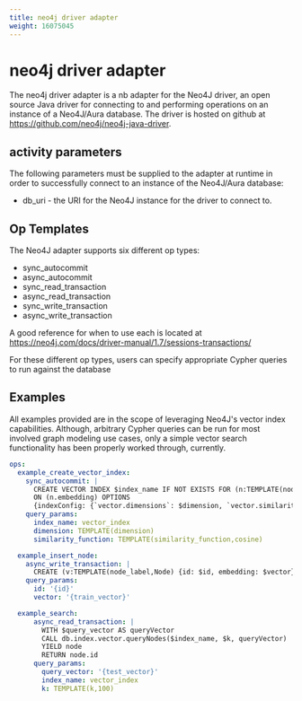 ```yaml
---
title: neo4j driver adapter
weight: 16075045
---
```

# neo4j driver adapter

The neo4j driver adapter is a nb adapter for the Neo4J driver, an open source Java driver for connecting to and
performing operations on an instance of a Neo4J/Aura database. The driver is hosted on github at
https://github.com/neo4j/neo4j-java-driver.

## activity parameters

The following parameters must be supplied to the adapter at runtime in order to successfully connect to an
instance of the Neo4J/Aura database:

* db_uri - the URI for the Neo4J instance for the driver to connect to.

## Op Templates

The Neo4J adapter supports six different op types:
- sync_autocommit
- async_autocommit
- sync_read_transaction
- async_read_transaction
- sync_write_transaction
- async_write_transaction

A good reference for when to use each is located at https://neo4j.com/docs/driver-manual/1.7/sessions-transactions/

For these different op types, users can specify appropriate Cypher queries to run against the database


## Examples
All examples provided are in the scope of leveraging Neo4J's vector index capabilities. Although,
arbitrary Cypher queries can be run for most involved graph modeling use cases, only a simple
vector search functionality has been properly worked through, currently.


```yaml
ops:
  example_create_vector_index:
    sync_autocommit: |
      CREATE VECTOR INDEX $index_name IF NOT EXISTS FOR (n:TEMPLATE(node_label,Node))
      ON (n.embedding) OPTIONS
      {indexConfig: {`vector.dimensions`: $dimension, `vector.similarity_function`: $similarity_function}}
    query_params:
      index_name: vector_index
      dimension: TEMPLATE(dimension)
      similarity_function: TEMPLATE(similarity_function,cosine)

  example_insert_node:
    async_write_transaction: |
      CREATE (v:TEMPLATE(node_label,Node) {id: $id, embedding: $vector})
    query_params:
      id: '{id}'
      vector: '{train_vector}'

  example_search:
      async_read_transaction: |
        WITH $query_vector AS queryVector
        CALL db.index.vector.queryNodes($index_name, $k, queryVector)
        YIELD node
        RETURN node.id
      query_params:
        query_vector: '{test_vector}'
        index_name: vector_index
        k: TEMPLATE(k,100)
```
